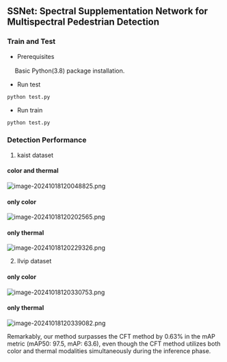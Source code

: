 ## SSNet: Spectral Supplementation Network for Multispectral Pedestrian Detection

### Train and Test

- Prerequisites

　	Basic Python(3.8) package installation.

-  Run test

```python
python test.py
```

- Run train

```python
python test.py
```

### Detection Performance

1. kaist dataset

#### color and thermal 

![image-20241018120048825.png](https://s2.loli.net/2024/10/18/2EKqpktNBdnUCPT.png)

#### only color

![image-20241018120202565.png](https://s2.loli.net/2024/10/18/qf3V8tMiCvcwoXB.png)

#### only thermal

![image-20241018120229326.png](https://s2.loli.net/2024/10/18/OgFANh5QBbyJUD7.png)

2. llvip dataset

#### only color

![image-20241018120330753.png](https://s2.loli.net/2024/10/18/1pabZAmGsqB6E7i.png)

#### only thermal
![image-20241018120339082.png](https://s2.loli.net/2024/10/18/Gmy5uMOtWceNIJx.png)

 Remarkably, our method surpasses the CFT method by 0.63\% in the mAP metric (mAP50: 97.5, mAP: 63.6), even though the CFT method utilizes both color and thermal modalities simultaneously during the inference phase.

